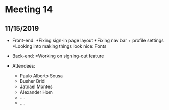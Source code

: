 # Meeting 14
## 11/15/2019

* Front-end:
	*Fixing sign-in page layout
	*Fixing nav bar + profile settings
	*Looking into making things look nice: Fonts 

* Back-end: 
	*Working on signing-out feature
	 

* Attendees:
	* Paulo Alberto Sousa
	* Busher Bridi
	* Jatnael Montes
	* Alexander Hom
	* ....
	* .... 
